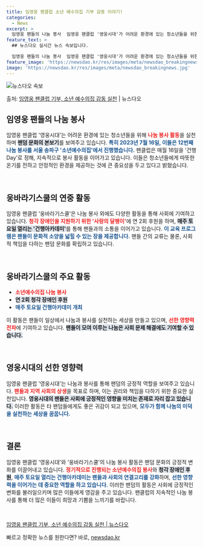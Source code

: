 ```yaml
---
title: 임영웅 팬클럽 소년 예수의집 기부 감동 이야기!
categories:
  - News
excerpt: >
  임영웅 팬들의 나눔 봉사  임영웅 팬클럽 '영웅시대'가 어려운 환경에 있는 청소년들을 위한 나눔 봉사를 실천…
feature_text: >
  ## 뉴스다오 실시간 뉴스 속보입니다.

  임영웅 팬들의 나눔 봉사  임영웅 팬클럽 '영웅시대'가 어려운 환경에 있는 청소년들을 위한 나눔 봉사를 실천…
feature_image: 'https://newsdao.kr/res/images/meta/newsdao_breakingnews.jpg'
image: 'https://newsdao.kr/res/images/meta/newsdao_breakingnews.jpg'
---
```


![뉴스다오 속보](https://newsdao.kr/res/images/meta/newsdao_breakingnews.jpg)

<p>출처: <a href="https://newsdao.kr/4932" rel="dofollow">임영웅 팬클럽 기부, 소년 예수의집 감동 실천</a> | 뉴스다오</p>

<h2 data-ke-size="size26">임영웅 팬들의 나눔 봉사</h2>

<p data-ke-size="size16">임영웅 팬클럽 '영웅시대'는 어려운 환경에 있는 청소년들을 위해 <b><span style="color: #ee2323;">나눔 봉사 활동</span></b>을 실천하며 <b><span style="background-color: #21538527;">팬덤 문화의 본보기</span></b>를 보여주고 있습니다. <b><span style="color: #1a5490;">특히 2023년 7월 16일, 이들은 12번째 나눔 봉사를 서울 송파구 '소년예수의집'에서 진행했습니다.</span></b> 팬클럽은 매월 16일을 '건행Day'로 정해, 지속적으로 봉사 활동을 이어가고 있습니다. 이들은 청소년들에게 따뜻한 온기를 전하고 안정적인 환경을 제공하는 것에 큰 중요성을 두고 있다고 밝혔습니다.</p>

<p data-ke-size="size16">&nbsp;</p>

<h2 data-ke-size="size26">웅바라기스쿨의 연중 활동</h2>

<p data-ke-size="size16">임영웅 팬클럽 '웅바라기스쿨'은 나눔 봉사 외에도 다양한 활동을 통해 사회에 기여하고 있습니다. <b><span style="color: #ee2323;">청각 장애인을 지원하기 위한 '사랑의 달팽이'</span></b>에 연 2회 후원을 하며, <b><span style="background-color: #21538527;">매주 토요일 열리는 '건행아카데미'</span></b>를 통해 팬들과의 소통을 이어가고 있습니다. <b><span style="color: #1a5490;">이 교육 프로그램은 팬들이 문화적 소양을 넓힐 수 있는 장을 제공합니다.</span></b> 팬들 간의 교류는 물론, 사회적 책임을 다하는 팬덤 문화를 확립하고 있습니다.</p>

<p data-ke-size="size16">&nbsp;</p>

<h2 data-ke-size="size26">웅바라기스쿨의 주요 활동</h2>

<ul>
    <li><b><span style="color: #ee2323;">소년예수의집 나눔 봉사</span></b></li>
    <li><b><span style="background-color: #21538527;">연 2회 청각 장애인 후원</span></b></li>
    <li><b><span style="color: #1a5490;">매주 토요일 건행아카데미 개최</span></b></li>
</ul>

<p data-ke-size="size16">이 활동은 팬들이 일상에서 나눔과 봉사를 실천하는 세상을 만들고 있으며, <b><span style="color: #ee2323;">선한 영향력 전파</span></b>에 기여하고 있습니다. <b><span style="background-color: #21538527;">팬들이 모여 이루는 나눔은 사회 문제 해결에도 기여할 수 있습니다.</span></b></p>

<p data-ke-size="size16">&nbsp;</p>

<h2 data-ke-size="size26">영웅시대의 선한 영향력</h2>

<p data-ke-size="size16">임영웅 팬클럽 '영웅시대'는 나눔과 봉사를 통해 팬덤의 긍정적 역할을 보여주고 있습니다. <b><span style="color: #ee2323;">팬들과 지역 사회의 상생</span></b>을 목표로 하며, 이는 권리와 책임을 다하기 위한 중요한 실천입니다. <b><span style="background-color: #21538527;">영웅시대의 팬들은 사회에 긍정적인 영향을 미치는 존재로 자리 잡고 있습니다.</span></b> 이러한 활동은 타 팬덤들에게도 좋은 귀감이 되고 있으며, <b><span style="color: #1a5490;">모두가 함께 나눔의 미덕을 실천하는 세상을 꿈꿉니다.</span></b></p>

<p data-ke-size="size16">&nbsp;</p>

<h2 data-ke-size="size26">결론</h2>

<p data-ke-size="size16">임영웅 팬클럽 '영웅시대'와 '웅바라기스쿨'의 나눔 봉사 활동은 팬덤 문화의 긍정적 변화를 이끌어내고 있습니다. <b><span style="color: #ee2323;">정기적으로 진행되는 소년예수의집 봉사</span></b>와 <b><span style="background-color: #21538527;">청각 장애인 후원</span></b>, <b><span style="color: #1a5490;">매주 토요일 열리는 건행아카데미는 팬들과 사회의 연결고리를 강화</span></b>하며, <b><span style="color: #1a5490;">선한 영향력을 이어가는 데 중요한 역할을 하고 있습니다.</span></b> 이러한 팬덤의 활동은 사회에 긍정적인 변화를 불러일으키며 많은 이들에게 영감을 주고 있습니다. 팬클럽의 지속적인 나눔 봉사를 통해 더 많은 이들이 희망과 기쁨을 느끼기를 바랍니다.</p>

<p data-ke-size="size16">&nbsp;</p>

<p data-ke-size="size16"><a href="https://newsdao.kr/4932">임영웅 팬클럽 기부, 소년 예수의집 감동 실천 | 뉴스다오</a></p> 

빠르고 정확한 뉴스를 원한다면? 바로, <a href="https://newsdao.kr" rel="dofollow">newsdao.kr</a>


